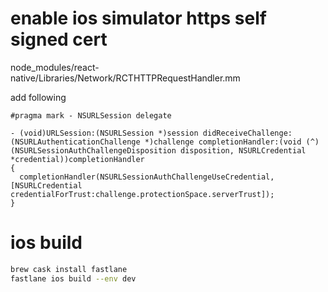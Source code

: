 # enable ios simulator https self signed cert

node_modules/react-native/Libraries/Network/RCTHTTPRequestHandler.mm

add following
```
#pragma mark - NSURLSession delegate

- (void)URLSession:(NSURLSession *)session didReceiveChallenge:(NSURLAuthenticationChallenge *)challenge completionHandler:(void (^)(NSURLSessionAuthChallengeDisposition disposition, NSURLCredential *credential))completionHandler
{
  completionHandler(NSURLSessionAuthChallengeUseCredential, [NSURLCredential credentialForTrust:challenge.protectionSpace.serverTrust]);
}
```

# ios build
```bash
brew cask install fastlane
fastlane ios build --env dev
```

